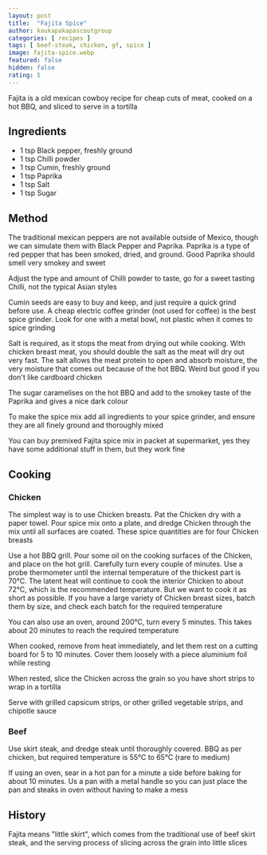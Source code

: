 ```yaml
---
layout: post
title:  "Fajita Spice"
author: kaukapakapascoutgroup
categories: [ recipes ]
tags: [ beef-steak, chicken, gf, spice ]
image: fajita-spice.webp
featured: false
hidden: false
rating: 5
---
```


Fajita is a old mexican cowboy recipe for cheap cuts of meat, cooked on a hot BBQ, and sliced to serve in a tortilla

## Ingredients

* 1 tsp Black pepper, freshly ground
* 1 tsp Chilli powder
* 1 tsp Cumin, freshly ground
* 1 tsp Paprika
* 1 tsp Salt
* 1 tsp Sugar

## Method

The traditional mexican peppers are not available outside of Mexico, though we can simulate them with Black Pepper and Paprika. Paprika is a type of red pepper that has been smoked, dried, and ground. Good Paprika should smell very smokey and sweet

Adjust the type and amount of Chilli powder to taste, go for a sweet tasting Chilli, not the typical Asian styles

Cumin seeds are easy to buy and keep, and just require a quick grind before use. A cheap electric coffee grinder (not used for coffee) is the best spice grinder. Look for one with a metal bowl, not plastic when it comes to spice grinding

Salt is required, as it stops the meat from drying out while cooking. With chicken breast meat, you should double the salt as the meat will dry out very fast. The salt allows the meat protein to open and absorb moisture, the very moisture that comes out because of the hot BBQ. Weird but good if you don't like cardboard chicken

The sugar caramelises on the hot BBQ and add to the smokey taste of the Paprika and gives a nice dark colour

To make the spice mix add all ingredients to your spice grinder, and ensure they are all finely ground and thoroughly mixed

You can buy premixed Fajita spice mix in packet at supermarket, yes they have some additional stuff in them, but they work fine

## Cooking

### Chicken

The simplest way is to use Chicken breasts. Pat the Chicken dry with a paper towel. Pour spice mix onto a plate, and dredge Chicken through the mix until all surfaces are coated. These spice quantities are for four Chicken breasts

Use a hot BBQ grill. Pour some oil on the cooking surfaces of the Chicken, and place on the hot grill. Carefully turn every couple of minutes. Use a probe thermometer until the internal temperature of the thickest part is 70°C. The latent heat will continue to cook the interior Chicken to about 72°C, which is the recommended temperature. But we want to cook it as short as possible. If you have a large variety of Chicken breast sizes, batch them by size, and check each batch for the required temperature

You can also use an oven, around 200°C, turn every 5 minutes. This takes about 20 minutes to reach the required temperature

When cooked, remove from heat immediately, and let them rest on a cutting board for 5 to 10 minutes. Cover them loosely with a piece aluminium foil while resting

When rested, slice the Chicken across the grain so you have short strips to wrap in a tortilla

Serve with grilled capsicum strips, or other grilled vegetable strips, and chipotle sauce

### Beef

Use skirt steak, and dredge steak until thoroughly covered. BBQ as per chicken, but required temperature is 55°C to 65°C (rare to medium)

If using an oven, sear in a hot pan for a minute a side before baking for about 10 minutes. Us a pan with a metal handle so you can just place the pan and steaks in oven without having to make a mess

## History

Fajita means "little skirt", which comes from the traditional use of beef skirt steak, and the serving process of slicing across the grain into little slices
